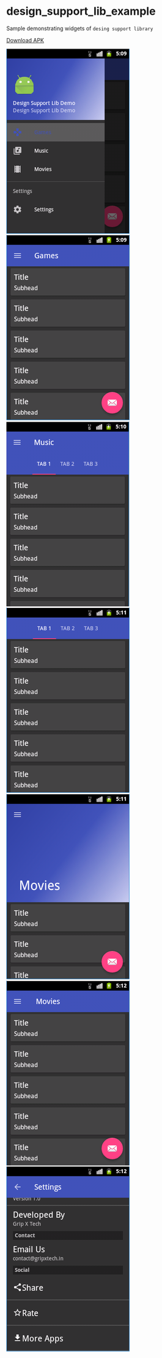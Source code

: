 # design_support_lib_example
Sample demonstrating widgets of `desing support library`

<a href="https://github.com/hy-1710/design_support_lib_example/blob/master/art/app-release.apk?raw=true">Download APK</a>

<img src="https://github.com/hy-1710/design_support_lib_example/blob/master/art/Capture1.PNG?raw=true" />
<img src="https://github.com/hy-1710/design_support_lib_example/blob/master/art/Capture2.PNG?raw=true" />
<img src="https://github.com/hy-1710/design_support_lib_example/blob/master/art/Capture3.PNG?raw=true" />
<img src="https://github.com/hy-1710/design_support_lib_example/blob/master/art/Capture4.PNG?raw=true" />
<img src="https://github.com/hy-1710/design_support_lib_example/blob/master/art/Capture5.PNG?raw=true" />
<img src="https://github.com/hy-1710/design_support_lib_example/blob/master/art/Capture6.PNG?raw=true" />
<img src="https://github.com/hy-1710/design_support_lib_example/blob/master/art/Capture7.PNG?raw=true" />
